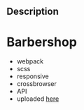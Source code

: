 ## Description
# Barbershop
- webpack
- scss
- responsive
- crossbrowser
- API
- uploaded <a href="https://github.com/DanielKhabibullin/barbershop" target="_blank">here<a>